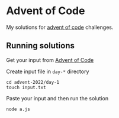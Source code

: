 # Advent of Code

My solutions for [advent of code](https://adventofcode.com/) challenges.

## Running solutions

Get your input from [Advent of Code](https://adventofcode.com/)

Create input file in `day-*` directory

```
cd advent-2022/day-1
touch input.txt
```

Paste your input and then run the solution

```
node a.js
```
